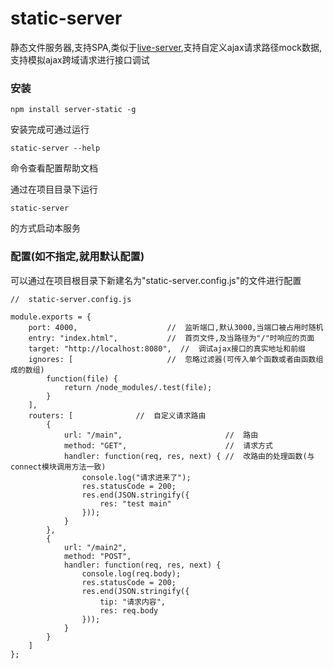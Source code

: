 # static-server

静态文件服务器,支持SPA,类似于[live-server](https://github.com/tapio/live-server),支持自定义ajax请求路径mock数据,支持模拟ajax跨域请求进行接口调试

### 安装

    npm install server-static -g

安装完成可通过运行

    static-server --help
    
命令查看配置帮助文档

通过在项目目录下运行

    static-server

的方式启动本服务


### 配置(如不指定,就用默认配置)

可以通过在项目根目录下新建名为"static-server.config.js"的文件进行配置

    //  static-server.config.js

    module.exports = {
    	port: 4000,                    //  监听端口,默认3000,当端口被占用时随机
    	entry: "index.html",           //  首页文件,及当路径为"/"时响应的页面 
        target: "http://localhost:8080",  //  调试ajax接口的真实地址和前缀
    	ignores: [                     //  忽略过滤器(可传入单个函数或者由函数组成的数组)
    		function(file) {
    		    return /node_modules/.test(file);
    		}
    	],
    	routers: [              //  自定义请求路由
    		{
    			url: "/main",                       //  路由
    			method: "GET",                      //  请求方式
    			handler: function(req, res, next) { //  改路由的处理函数(与connect模块调用方法一致)
    				console.log("请求进来了");
    				res.statusCode = 200;
    				res.end(JSON.stringify({
    					res: "test main"
    				}));
    			}
    		},
    		{
    			url: "/main2",
    			method: "POST",
    			handler: function(req, res, next) {
    				console.log(req.body);
    				res.statusCode = 200;
    				res.end(JSON.stringify({
    					tip: "请求内容",
    					res: req.body
    				}));
    			}
    		}
    	]
    };
    

